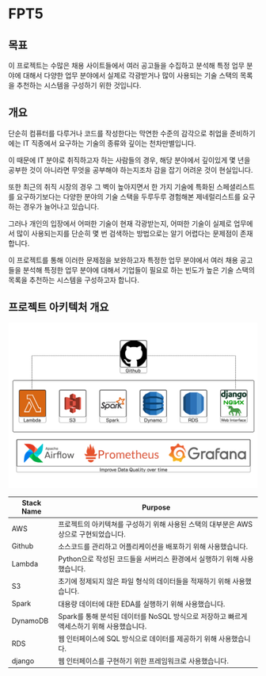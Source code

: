 # FPT5

## 목표
 이 프로젝트는 수많은 채용 사이트들에서 여러 공고들을 수집하고 분석해 특정 업무 분야에 대해서 다양한 업무 분야에서 실제로 각광받거나 많이 사용되는 기술 스택의 목록을 추천하는 시스템을 구성하기 위한 것입니다.


## 개요

단순히 컴퓨터를 다루거나 코드를 작성한다는 막연한 수준의 감각으로 취업을 준비하기에는 IT 직종에서 요구하는 기술의 종류와 깊이는 천차만별입니다. 

이 때문에 IT 분야로 취직하고자 하는 사람들의 경우, 해당 분야에서 깊이있게 몇 년을 공부한 것이 아니라면 무엇을 공부해야 하는지조차 감을 잡기 어려운 것이 현실입니다.

또한 최근의 취직 시장의 경우 그 벽이 높아지면서 한 가지 기술에 특화된 스페셜리스트를 요구하기보다는 다양한 분야의 기술 스택을 두루두루 경험해본 제네럴리스트를 요구하는 경우가 늘어나고 있습니다.
 
그러나 개인의 입장에서 어떠한 기술이 현재 각광받는지, 어떠한 기술이 실제로 업무에서 많이 사용되는지를 단순히 몇 번 검색하는 방법으로는 알기 어렵다는 문제점이 존재합니다.

이 프로젝트를 통해 이러한 문제점을 보완하고자 특정한 업무 분야에서 여러 채용 공고들을 분석해 특정한 업무 분야에 대해서 기업들이 필요로 하는 빈도가 높은 기술 스택의 목록을 추천하는 시스템을 구성하고자 합니다.

## 프로젝트 아키텍처 개요
![image](./attachments/overall.png)

|Stack Name|Purpose|
|---|---|
|AWS|프로젝트의 아키텍쳐를 구성하기 위해 사용된 스택의 대부분은 AWS 상으로 구현되었습니다.|
|Github|소스코드를 관리하고 어플리케이션을 배포하기 위해 사용했습니다.|
|Lambda|Python으로 작성된 코드들을 서버리스 환경에서 실행하기 위해 사용했습니다.|
|S3|초기에 정제되지 않은 파일 형식의 데이터들을 적재하기 위해 사용했습니다.|
|Spark|대용량 데이터에 대한 EDA를 실행하기 위해 사용했습니다.|
|DynamoDB|Spark를 통해 분석된 데이터를 NoSQL 방식으로 저장하고 빠르게 액세스하기 위해 사용했습니다.|
|RDS|웹 인터페이스에 SQL 방식으로 데이터를 제공하기 위해 사용했습니다.|
|django|웹 인터페이스를 구현하기 위한 프레임워크로 사용했습니다.|